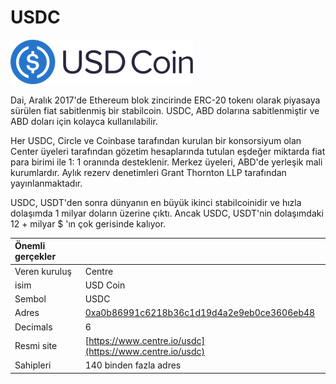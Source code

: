 # USDC

![](../../.gitbook/assets/usdc-coin-bd351fb779%20%281%29.png)

Dai, Aralık 2017'de Ethereum blok zincirinde ERC-20 tokenı olarak piyasaya sürülen fiat sabitlenmiş bir stabilcoin. USDC, ABD dolarına sabitlenmiştir ve ABD doları için kolayca kullanılabilir.

Her USDC, Circle ve Coinbase tarafından kurulan bir konsorsiyum olan Center üyeleri tarafından gözetim hesaplarında tutulan eşdeğer miktarda fiat para birimi ile 1: 1 oranında desteklenir. Merkez üyeleri, ABD'de yerleşik mali kurumlardır. Aylık rezerv denetimleri Grant Thornton LLP tarafından yayınlanmaktadır.

USDC, USDT'den sonra dünyanın en büyük ikinci stabilcoinidir ve hızla dolaşımda 1 milyar doların üzerine çıktı. Ancak USDC, USDT'nin dolaşımdaki 12 + milyar $ 'ın çok gerisinde kalıyor.

| Önemli gerçekler |  |
| :--- | :--- |
| Veren kuruluş | Centre |
| isim | USD Coin |
| Sembol | USDC |
| Adres | [0xa0b86991c6218b36c1d19d4a2e9eb0ce3606eb48](https://etherscan.io/token/0xa0b86991c6218b36c1d19d4a2e9eb0ce3606eb48) |
| Decimals | 6 |
| Resmi site | [https://www.centre.io/usdc](https://www.centre.io/usdc) |
| Sahipleri | 140 binden fazla adres |

